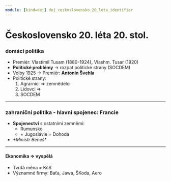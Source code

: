 ```yaml
---
module: [kind=dej] dej_ceskoslovensko_20_leta_identifier
---
```

# Československo 20. léta 20. stol.
### domácí politika
- Premiér: Vlastimil Tusam (1880-1924)**,** Vlashm. Tusar (1920)
- **Politické problémy** -> rozpat politické strany (SOCDEM)
- Volby 1925 -> Premiér: **Antonín Švehla**
- Politické strany:
    1. Agrarníci => zemnědelci
    1. Lidovci =>
    1. SOCDEM
---
### zahraniční politika - hlavní spojenec: **Francie**
- **Spojenectví** s ostatními zemněmi:
    - Rumunsko
    - \+ Jugoslávie = Dohoda
- *+Ministr Beneš**
---
#### Ekonomika => vyspělá
- Tvrdá měna = KčS
- Významné firmy: Baťa, Jawa, ŠKoda, Aero